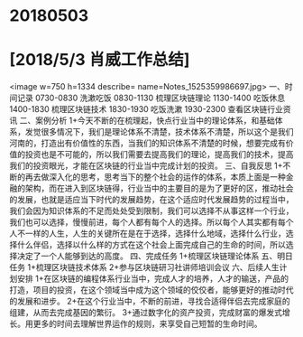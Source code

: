 # 20180503

# [2018/5/3 肖威工作总结]
<image w=750 h=1334 describe= name=Notes_1525359986697.jpg>
一、时间记录
0730-0830 洗漱吃饭
0830-1130 梳理区块链理论
1130-1400 吃饭休息
1400-1830 梳理区块链技术
1830-1930 吃饭洗漱
1930-2300 查看区块链行业资讯
二、案例分析
1+今天不断的在梳理起，快点行业当中的理论体系，和基础体系，发觉很多情况下，我们是理论体系不清楚，技术体系不清楚，所以这个是我们河南的，打造出有价值性的东西，当我们的知识体系不清楚的时候，想要完成有价值的投资也是不可能的，所以我们需要去提高我们的理论，提高我们的技术，提高我们的投资眼光，才能在区块链的行业当中完成计划的投资。
三、自我反思
1+不断的再去做深入化的思考，思考当下的整个社会的运作的体系，本质上面是一种金融的架构，而在进入到区块链得，行业当中的主要目的是为了更好的区，推动社会的发展，也就是适应当下时代的发展趋势，在这个适应时代发展趋势的过程当中，我们会因为知识体系的不足而处处受到限制，我们可以选择不从事这样一个行业，我们也可以选择，慢慢前进，每个人都有每个人的选择。所以每个人其实都有每个人不一样的人生，人生的关键所在是在于选择，选择什么地域，选择什么行业，选择什么伴侣，选择以什么样的方式在这个社会上面完成自己的生命的时间，所以选择决定了一个人能够到达的高度。
四、完成任务
1+梳理区块链理论体系
五、明日任务
1+梳理区块链技术体系
2+参与区块链研习社讲师培训会议
六、后续人生计划安排
1+在区块链的编程体系行业当中，完成人才的培养，人才的输送，产品的打造，项目的投资，在这个领域当中成为这个领域的佼佼者，能够更好的推动时代的发展和进步。
2+在这个行业当中，不断的前进，寻找合适得伴侣去完成家庭的组建，从而去完成基因的繁衍。
3+通过数字化的资产投资，完成财富的爆发式增长。用更多的时间去理解世界运作的规则，来享受自己短暂的生命时间。
